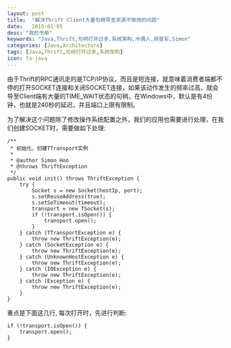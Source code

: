 ```yaml
---
layout: post
title:  "解决Thrift Client大量句柄导至资源不够用的问题"
date:   2015-01-05
desc: "我的书单"
keywords: "Java,Thrift,句柄打开过多,系统架构,木偶人,胡登军,Simon"
categories: [Java,Architecture]
tags: [Java,Thrift,句柄打开过多,系统架构]
icon: fa-java
---
```


由于Thrift的RPC通讯走的是TCP/IP协议，而且是短连接，就意味着消费者端都不停的打开SOCKET连接和关闭SOCKET连接，如果该动作发生的频率过高，就会导至Client端有大量的TIME_WAIT状态的句柄，在Windows中，默认是有4份钟，也就是240秒的延迟，并且端口上限有限制。

为了解决这个问题除了修改操作系统配置之外，我们的应用也需要进行处理，在我们创建SOCKET时，需要做如下处理:

```
/**
 * 初始化，创建TTransport实例
 * 
 * @author Simon Hoo
 * @throws ThriftException
 */
public void init() throws ThriftException {
	try {
		Socket s = new Socket(hostIp, port);
		s.setReuseAddress(true);
		s.setSoTimeout(timeout);
		transport = new TSocket(s);
		if (!transport.isOpen()) {
			transport.open();
		}
	} catch (TTransportException e) {
		throw new ThriftException(e);
	} catch (SocketException e) {
		throw new ThriftException(e);
	} catch (UnknownHostException e) {
		throw new ThriftException(e);
	} catch (IOException e) {
		throw new ThriftException(e);
	} catch (Exception e) {
		throw new ThriftException(e);
	}
}
```

重点是下面这几行, 每次打开时，先进行判断:

```
if (!transport.isOpen()) {
	transport.open();
}
```
